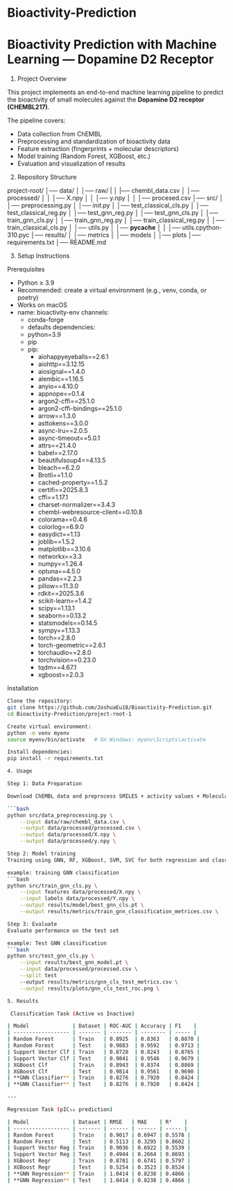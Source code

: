 # Bioactivity-Prediction
# Bioactivity Prediction with Machine Learning — Dopamine D2 Receptor

1. Project Overview  

This project implements an end-to-end machine learning pipeline to predict the bioactivity of small molecules against the **Dopamine D2 receptor (CHEMBL217)**.  

The pipeline covers:  
- Data collection from ChEMBL  
- Preprocessing and standardization of bioactivity data  
- Feature extraction (fingerprints + molecular descriptors)  
- Model training (Random Forest, XGBoost, etc.)  
- Evaluation and visualization of results  

2. Repository Structure 

project-root/
│── data/
│ │── raw/ 
| │ |── chembl_data.csv
│ │── processed/ 
│ │ │── X.npy
│ │ │── y.npy
│ │ │── procesed.csv
│── src/
│ │── preprocessing.py
│ │── _init_.py
│ │── test_classical_cls.py
│ │── test_classical_reg.py
│ │── test_gnn_reg.py
│ │── test_gnn_cls.py
│ │── train_gnn_cls.py
│ │── train_gnn_reg.py
│ │── train_classical_reg.py
│ │── train_classical_cls.py
│ │── utils.py
│ │── __pycache__
│ │ │── utils.cpython-310.pyc
│── results/
│ │── metrics
│ │── models
│ │── plots
│── requirements.txt
│── README.md



3. Setup Instructions 

 Prerequisites
- Python ≥ 3.9  
- Recommended: create a virtual environment (e.g., venv, conda, or poetry)  
- Works on macOS
- name: bioactivity-env
channels:
  - conda-forge
  - defaults
dependencies:
  - python=3.9
  - pip
  - pip:
      - aiohappyeyeballs==2.6.1
      - aiohttp==3.12.15
      - aiosignal==1.4.0
      - alembic==1.16.5
      - anyio==4.10.0
      - appnope==0.1.4
      - argon2-cffi==25.1.0
      - argon2-cffi-bindings==25.1.0
      - arrow==1.3.0
      - asttokens==3.0.0
      - async-lru==2.0.5
      - async-timeout==5.0.1
      - attrs==21.4.0
      - babel==2.17.0
      - beautifulsoup4==4.13.5
      - bleach==6.2.0
      - Brotli==1.1.0
      - cached-property==1.5.2
      - certifi==2025.8.3
      - cffi==1.17.1
      - charset-normalizer==3.4.3
      - chembl-webresource-client==0.10.8
      - colorama==0.4.6
      - colorlog==6.9.0
      - easydict==1.13
      - joblib==1.5.2
      - matplotlib==3.10.6
      - networkx==3.3
      - numpy==1.26.4
      - optuna==4.5.0
      - pandas==2.2.3
      - pillow==11.3.0
      - rdkit==2025.3.6
      - scikit-learn==1.4.2
      - scipy==1.13.1
      - seaborn==0.13.2
      - statsmodels==0.14.5
      - sympy==1.13.3
      - torch==2.8.0
      - torch-geometric==2.6.1
      - torchaudio==2.8.0
      - torchvision==0.23.0
      - tqdm==4.67.1
      - xgboost==2.0.3

Installation

```bash
Clone the repository:
git clone https://github.com/JoshuaEu18/Bioactivity-Prediction.git
cd Bioactivity-Prediction/project-root-1

Create virtual environment:
python -m venv myenv
source myenv/bin/activate   # On Windows: myenv\Scripts\activate

Install dependencies:
pip install -r requirements.txt

4. Usage 

Step 1: Data Preparation

Download ChEMBL data and preprocess SMILES + activity values + Molecular fingerprints + descriptors

```bash
python src/data_preprocessing.py \
    --input data/raw/chembl_data.csv \
    --output data/processed/processed.csv \
    --output data/processed/X.npy \
    --output data/processed/y.npy \

Step 2: Model training
Training using GNN, RF, XGBoost, SVM, SVC for both regression and classification

example: training GNN classification
```bash
python src/train_gnn_cls.py \
    --input features data/processed/X.npy \
    --input labels data/processed/Y.npy \
    --output results/model/best_gnn_cls.pt \
    --output results/metrics/train_gnn_classification_metrices.csv \

Step 3: Evaluate  
Evaluate performance on the test set

example: Test GNN classification
```bash
python src/test_gnn_cls.py \
    --input results/best_gnn_model.pt \
    --input data/processed/processed.csv \
    --split test
    --output results/metrics/gnn_cls_test_metrics.csv \
    --output results/plots/gnn_cls_test_roc.png \

5. Results 

 Classification Task (Active vs Inactive)

| Model              | Dataset | ROC-AUC | Accuracy | F1    |
| ------------------ | ------- | ------- | -------- | ----- |
| Random Forest      | Train   | 0.8925  | 0.8363   | 0.8870 |
| Random Forest      | Test    | 0.9883  | 0.9592   | 0.9713 |
| Support Vector Clf | Train   | 0.8728  | 0.8243   | 0.8765 |
| Support Vector Clf | Test    | 0.9841  | 0.9546   | 0.9679 |
| XGBoost Clf        | Train   | 0.8943  | 0.8374   | 0.8869 |
| XGBoost Clf        | Test    | 0.9814  | 0.9561   | 0.9690 |
| **GNN Classifier** | Train   | 0.8276  | 0.7920   | 0.8424 |
| **GNN Classifier** | Test    | 0.8276  | 0.7920   | 0.8424 |

---

Regression Task (pIC₅₀ prediction)

| Model              | Dataset | RMSE   | MAE    | R²    |
| ------------------ | ------- | ------ | ------ | ----- |
| Random Forest      | Train   | 0.9017 | 0.6947 | 0.5578 |
| Random Forest      | Test    | 0.5113 | 0.3295 | 0.8602 |
| Support Vector Reg | Train   | 0.9036 | 0.6922 | 0.5539 |
| Support Vector Reg | Test    | 0.4944 | 0.2664 | 0.8693 |
| XGBoost Regr       | Train   | 0.8781 | 0.6741 | 0.5797 |
| XGBoost Regr       | Test    | 0.5254 | 0.3523 | 0.8524 |
| **GNN Regression** | Train   | 1.0414 | 0.8238 | 0.4866 |
| **GNN Regression** | Test    | 1.0414 | 0.8238 | 0.4866 |
